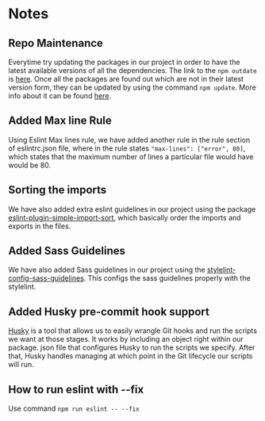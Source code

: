 # Notes

## Repo Maintenance

Everytime try updating the packages in our project in order to have the latest available versions of all the dependencies. The link to the `npm outdate` is [here](https://docs.npmjs.com/cli/v7/commands/npm-outdated).
Once all the packages are found out which are not in their latest version form, they can be updated by using the command `npm update`. More info about it can be found [here](https://docs.npmjs.com/cli/v7/commands/npm-update).

## Added Max line Rule

Using Eslint Max lines rule, we have added another rule in the rule section of eslintrc.json file, where in the rule states `"max-lines": ["error", 80]`, which states that the maximum number of lines a particular file would have would be 80.

## Sorting the imports

We have also added extra eslint guidelines in our project using the package [eslint-plugin-simple-import-sort](https://github.com/lydell/eslint-plugin-simple-import-sort), which basically order the imports and exports in the files.

## Added Sass Guidelines

We have also added Sass guidelines in our project using the [stylelint-config-sass-guidelines](https://github.com/bjankord/stylelint-config-sass-guidelines). This configs the sass guidelines properly with the stylelint.

## Added Husky pre-commit hook support

[Husky](https://github.com/typicode/husky) is a tool that allows us to easily wrangle Git hooks and run the scripts we want at those stages. It works by including an object right within our package. json file that configures Husky to run the scripts we specify. After that, Husky handles managing at which point in the Git lifecycle our scripts will run.

## How to run eslint with --fix

Use command `npm run eslint -- --fix`
